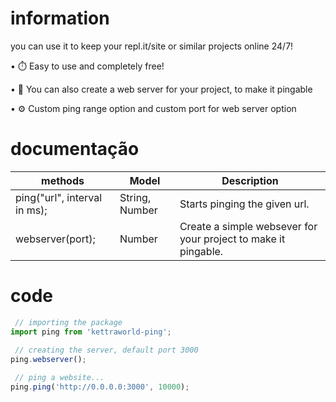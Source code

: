 # information

you can use it to keep your repl.it/site or similar projects online 24/7!

•  ⏱️  Easy to use and completely free!

•  🚀  You can also create a web server for your project, to make it pingable

•  ⚙️  Custom ping range option and custom port for web server option

# documentação

| methods                              | Model | Description |
| ------------------------------------ | ------ | ----------|
| ping("url", interval in ms); | String, Number | Starts pinging the given url. |
| webserver(port); | Number | Create a simple websever for your project to make it pingable. | 

# code 

```js
 // importing the package
import ping from 'kettraworld-ping';
 
 // creating the server, default port 3000
ping.webserver();

 // ping a website...
ping.ping('http://0.0.0.0:3000', 10000);
```